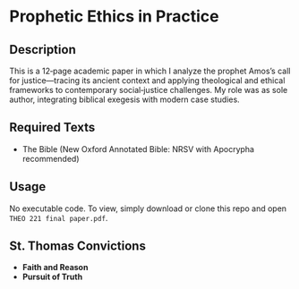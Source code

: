# Prophetic Ethics in Practice

## Description
This is a 12‑page academic paper in which I analyze the prophet Amos’s call for justice—tracing its ancient context and applying theological and ethical frameworks to contemporary social‑justice challenges. My role was as sole author, integrating biblical exegesis with modern case studies.  

## Required Texts
- The Bible (New Oxford Annotated Bible: NRSV with Apocrypha recommended)

## Usage
No executable code. To view, simply download or clone this repo and open `THEO 221 final paper.pdf`.  

## St. Thomas Convictions
- **Faith and Reason**  
- **Pursuit of Truth**  
